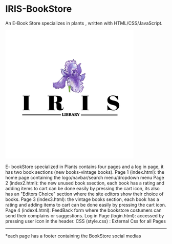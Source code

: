 # IRIS-BookStore
An E-Book Store specializes in plants , written with HTML/CSS/JavaScript.

<img src="https://github.com/i-RenadFahad/IRIS-BookStore/blob/main/img/logo.PNG" width=400>

E- bookStore specialized in Plants contains four pages and a log in page, it has two book sections (new books-vintage books).
Page 1 (index.html): the home page containing the logo/navbar/search menu/dropdown menu
Page 2 (index2.html):  the new unused book ssection, each book has a rating and adding items to cart can be done easily by pressing the cart icon, its also has an "Editors Choice" section where the site editors show their choice of books.
Page 3 (index3.html):  the vintage books section, each book has a rating and adding items to cart can be done easily by pressing the cart icon.
Page 4 (index4.html): FeedBack form where the bookstore costumers can send their complains or suggestions.
Log in Page (login.html): accessed by pressing user icon in the header.
CSS (style.css) : External Css for all Pages 
________________________________
*each page has a  footer containing the BookStore social medias 
